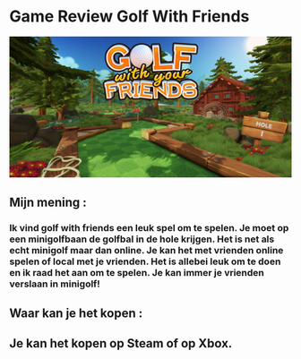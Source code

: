 # 						Game Review Golf With Friends

![Golf With Friends](1.jpg)

## 															Mijn mening :



### Ik vind golf with friends een leuk spel om te spelen. Je moet op een minigolfbaan de golfbal in de hole krijgen. Het is net als echt minigolf maar dan online. Je kan het met vrienden online spelen of local met je vrienden. Het is allebei leuk om te doen en ik raad het aan om te spelen. Je kan immer je vrienden verslaan in minigolf!



## 													Waar kan je het kopen : 



## Je kan het kopen op Steam of op Xbox.





